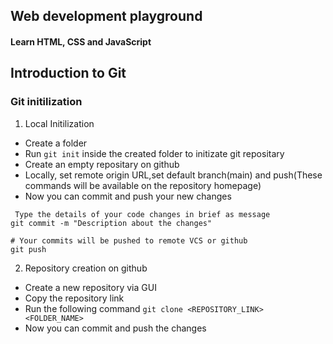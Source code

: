 ## Web development playground
#### Learn HTML, CSS and JavaScript
## Introduction to Git
### Git initilization
1. Local Initilization
- Create a folder 
- Run `git init` inside the created folder to initizate git repositary
- Create an empty repositary on github 
- Locally, set  remote origin URL,set default branch(main) and push(These commands will be available on the repository homepage)
- Now you can commit and push your new changes 

```
 Type the details of your code changes in brief as message 
git commit -m "Description about the changes"

# Your commits will be pushed to remote VCS or github 
git push
```

2. Repository creation on github 
- Create a new repository via GUI
- Copy the repository link
- Run the following command
`git clone <REPOSITORY_LINK> <FOLDER_NAME>`
- Now you can commit and push the changes

